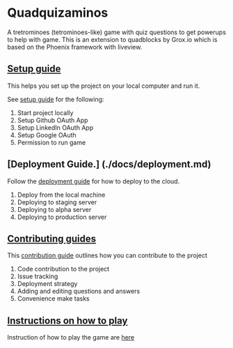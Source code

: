 # Quadquizaminos
A tretrominoes (tetrominoes-like) game with quiz questions to get powerups to help with game. This is an extension to quadblocks by Grox.io which is based on the Phoenix framework with liveview.

## [Setup guide](./docs/setup.md)
This helps you set up the project on your local computer and run it.

See [setup guide](./docs/setup.md) for the following:

1. Start project locally
2. Setup Github OAuth App
3. Setup LinkedIn OAuth App
4. Setup Google OAuth
5. Permission to run game

## [Deployment Guide.] (./docs/deployment.md)
Follow the [deployment guide](./docs/deployment.md) for how to deploy to the cloud.

1. Deploy from the local machine
2. Deploying to staging server
3. Deploying to alpha server
4. Deploying to production server

## [Contributing guides](./docs/contributing.md)
This [contribution guide](./docs/contributing.md) outlines how you can contribute to the project

1. Code contribution to the project
1. Issue tracking
1. Deployment strategy
1. Adding and editing questions and answers
1. Convenience make tasks

## [Instructions on how to play](./docs/HowToPlay.md)
Instruction of how to play the game
are [here](./docs/HowToPlay.md)
